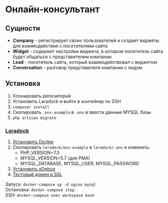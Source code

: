 # Онлайн-консультант

## Сущности

* **Company** - регистрирует своих пользователей и создает виджеты для взаимодействия с посетителями сайта
* **Widget** - содержит настройки виджета, в котором посетитель сайта будет общаться с представителем компании
* **Lead** - посетитель сайта, который взаимодействовал с виджетом
* **Conversation** - разговор представителя компании с лидом

## Установка

1. Клонировать репозиторий
2. Установить Laradock и войти в контейнер по SSH
3. `composer install`
4. Скопировать `.env.example` в `.env` и ввести данные MYSQL базы
5. `php artisan migrate`

### [Laradock](https://laradock.io)

1. [Установить Docker](https://docs.docker.com/install/)
2. Скопировать `laradock/env-example` в `laradock/.env` и изменить:
    * PHP_VERSION=7.3
    * MYSQL_VERSION=5.7 (для PMA)
    * MYSQL_DATABASE, MYSQL_USER, MYSQL_PASSWORD
5. [Установить xDebug](https://laradock.io/documentation/#install-xdebug)
6. [Тестовый домен и SSL](https://laradock.io/documentation/#use-custom-domain-instead-of-the-docker-ip)

Запуск: `docker-compose up -d nginx mysql`<br>
Остановка: `docker-compose stop`<br>
SSH: `docker-compose exec workspace bash`
